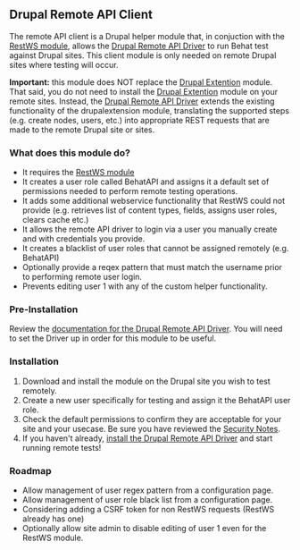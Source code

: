 ## Drupal Remote API Client
The remote API client is a Drupal helper module that, in conjuction with the [RestWS module](https://www.drupal.org/project/restws), allows the [Drupal Remote API Driver](https://github.com/kirschbaum/drupal-behat-remote-api-driver) to run Behat test against Drupal sites. This client module is only needed on remote Drupal sites where testing will occur.

**Important:** this module does NOT replace the [Drupal Extention](https://github.com/jhedstrom/drupalextension) module. That said, you do not need to install the [Drupal Extention](https://github.com/jhedstrom/drupalextension) module on your remote sites. Instead, the [Drupal Remote API Driver](https://github.com/kirschbaum/drupal-behat-remote-api-driver) extends the existing functionality of the drupalextension module, translating the supported steps (e.g. create nodes, users, etc.) into appropriate REST requests that are made to the remote Drupal site or sites.

### What does this module do?
* It requires the [RestWS module](https://www.drupal.org/project/restws)
* It creates a user role called BehatAPI and assigns it a default set of permissions needed to perform remote testing operations.
* It adds some additional webservice functionality that RestWS could not provide (e.g. retrieves list of content types, fields, assigns user roles, clears cache etc.)
* It allows the remote API driver to login via a user you manually create and with credentials you provide. 
* It creates a blacklist of user roles that cannot be assigned remotely (e.g. BehatAPI)
* Optionally provide a reqex pattern that must match the username prior to performing remote user login.
* Prevents editing user 1 with any of the custom helper functionality.

### Pre-Installation
Review the [documentation for the Drupal Remote API Driver](https://github.com/kirschbaum/drupal-behat-remote-api-driver). You will need to set the Driver up in order for this module to be useful.

### Installation
1. Download and install the module on the Drupal site you wish to test remotely.
2. Create a new user specifically for testing and assign it the BehatAPI user role.
3. Check the default permissions to confirm they are acceptable for your site and your usecase. Be sure you have reviewed the [Security Notes](https://github.com/kirschbaum/drupal-behat-remote-api-driver/blob/master/doc/security_notes.md#security-notes).
4. If you haven't already, [install the Drupal Remote API Driver](https://github.com/kirschbaum/drupal-behat-remote-api-driver/blob/master/doc/installation.md#installation) and start running remote tests!

### Roadmap
* Allow management of user regex pattern from a configuration page.
* Allow management of user role black list from a configuration page.
* Considering adding a CSRF token for non RestWS requests (RestWS already has one)
* Optionally allow site admin to disable editing of user 1 even for the RestWS module.
